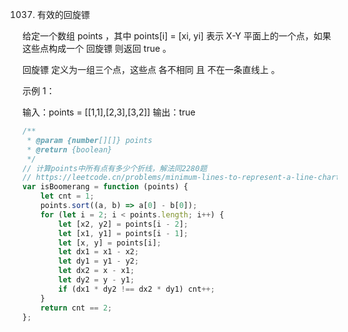 1037. 有效的回旋镖

给定一个数组 points ，其中 points[i] = [xi, yi] 表示 X-Y 平面上的一个点，如果这些点构成一个 回旋镖 则返回 true 。

回旋镖 定义为一组三个点，这些点 各不相同 且 不在一条直线上 。

示例 1：

输入：points = [[1,1],[2,3],[3,2]]
输出：true

```js
/**
 * @param {number[][]} points
 * @return {boolean}
 */
// 计算points中所有点有多少个折线，解法同2280题
// https://leetcode.cn/problems/minimum-lines-to-represent-a-line-chart/
var isBoomerang = function (points) {
    let cnt = 1;
    points.sort((a, b) => a[0] - b[0]);
    for (let i = 2; i < points.length; i++) {
        let [x2, y2] = points[i - 2];
        let [x1, y1] = points[i - 1];
        let [x, y] = points[i];
        let dx1 = x1 - x2;
        let dy1 = y1 - y2;
        let dx2 = x - x1;
        let dy2 = y - y1;
        if (dx1 * dy2 !== dx2 * dy1) cnt++;
    }
    return cnt == 2;
};
```
